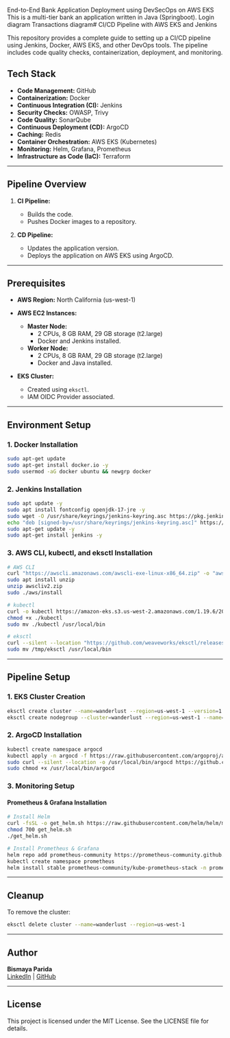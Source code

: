 End-to-End Bank Application Deployment using DevSecOps on AWS EKS
This is a multi-tier bank an application written in Java (Springboot).
Login diagram Transactions diagram# CI/CD Pipeline with AWS EKS and Jenkins

This repository provides a complete guide to setting up a CI/CD pipeline using Jenkins, Docker, AWS EKS, and other DevOps tools. The pipeline includes code quality checks, containerization, deployment, and monitoring.

## Tech Stack

- **Code Management:** GitHub
- **Containerization:** Docker
- **Continuous Integration (CI):** Jenkins
- **Security Checks:** OWASP, Trivy
- **Code Quality:** SonarQube
- **Continuous Deployment (CD):** ArgoCD
- **Caching:** Redis
- **Container Orchestration:** AWS EKS (Kubernetes)
- **Monitoring:** Helm, Grafana, Prometheus
- **Infrastructure as Code (IaC):** Terraform

---

## Pipeline Overview

1. **CI Pipeline:**
   - Builds the code.
   - Pushes Docker images to a repository.

2. **CD Pipeline:**
   - Updates the application version.
   - Deploys the application on AWS EKS using ArgoCD.

---

## Prerequisites

- **AWS Region:** North California (us-west-1)
- **AWS EC2 Instances:**
  - **Master Node:**
    - 2 CPUs, 8 GB RAM, 29 GB storage (t2.large)
    - Docker and Jenkins installed.
  - **Worker Node:**
    - 2 CPUs, 8 GB RAM, 29 GB storage (t2.large)
    - Docker and Java installed.

- **EKS Cluster:**
  - Created using `eksctl`.
  - IAM OIDC Provider associated.

---

## Environment Setup

### 1. Docker Installation
```bash
sudo apt-get update
sudo apt-get install docker.io -y
sudo usermod -aG docker ubuntu && newgrp docker
```

### 2. Jenkins Installation
```bash
sudo apt update -y
sudo apt install fontconfig openjdk-17-jre -y
sudo wget -O /usr/share/keyrings/jenkins-keyring.asc https://pkg.jenkins.io/debian-stable/jenkins.io-2023.key
echo "deb [signed-by=/usr/share/keyrings/jenkins-keyring.asc]" https://pkg.jenkins.io/debian-stable binary/ | sudo tee /etc/apt/sources.list.d/jenkins.list > /dev/null
sudo apt-get update -y
sudo apt-get install jenkins -y
```

### 3. AWS CLI, kubectl, and eksctl Installation
```bash
# AWS CLI
curl "https://awscli.amazonaws.com/awscli-exe-linux-x86_64.zip" -o "awscliv2.zip"
sudo apt install unzip
unzip awscliv2.zip
sudo ./aws/install

# kubectl
curl -o kubectl https://amazon-eks.s3.us-west-2.amazonaws.com/1.19.6/2021-01-05/bin/linux/amd64/kubectl
chmod +x ./kubectl
sudo mv ./kubectl /usr/local/bin

# eksctl
curl --silent --location "https://github.com/weaveworks/eksctl/releases/latest/download/eksctl_$(uname -s)_amd64.tar.gz" | tar xz -C /tmp
sudo mv /tmp/eksctl /usr/local/bin
```

---

## Pipeline Setup

### 1. EKS Cluster Creation
```bash
eksctl create cluster --name=wanderlust --region=us-west-1 --version=1.30 --without-nodegroup
eksctl create nodegroup --cluster=wanderlust --region=us-west-1 --name=wanderlust --node-type=t2.large --nodes=2
```

### 2. ArgoCD Installation
```bash
kubectl create namespace argocd
kubectl apply -n argocd -f https://raw.githubusercontent.com/argoproj/argo-cd/stable/manifests/install.yaml
sudo curl --silent --location -o /usr/local/bin/argocd https://github.com/argoproj/argo-cd/releases/latest/download/argocd-linux-amd64
sudo chmod +x /usr/local/bin/argocd
```

### 3. Monitoring Setup
#### Prometheus & Grafana Installation
```bash
# Install Helm
curl -fsSL -o get_helm.sh https://raw.githubusercontent.com/helm/helm/main/scripts/get-helm-3
chmod 700 get_helm.sh
./get_helm.sh

# Install Prometheus & Grafana
helm repo add prometheus-community https://prometheus-community.github.io/helm-charts
kubectl create namespace prometheus
helm install stable prometheus-community/kube-prometheus-stack -n prometheus
```

---

## Cleanup
To remove the cluster:
```bash
eksctl delete cluster --name=wanderlust --region=us-west-1
```

---

## Author

**Bismaya Parida**  
[LinkedIn](https://linkedin.com/in/bismaya-parida) | [GitHub](https://github.com/Bismaya2401)

---

## License
This project is licensed under the MIT License. See the LICENSE file for details.
